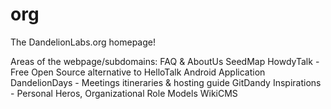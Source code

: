 # org
The DandelionLabs.org homepage!

Areas of the webpage/subdomains:
 FAQ & AboutUs
 SeedMap
 HowdyTalk - Free Open Source alternative to HelloTalk Android Application
 DandelionDays - Meetings itineraries & hosting guide
 GitDandy
 Inspirations - Personal Heros, Organizational Role Models
 WikiCMS
 
